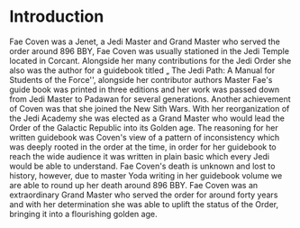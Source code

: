 # Introduction

Fae Coven was a Jenet, a Jedi Master and Grand Master who served the order around 896 BBY, Fae Coven was usually stationed in the Jedi Temple located in Corcant.
Alongside her many contributions for the Jedi Order she also was the author for a guidebook titled „ The Jedi Path: A Manual for Students of the Force'', alongside her contributor authors Master Fae's guide book was printed in three editions and her work was passed down from Jedi Master to Padawan for several generations.
Another achievement of Coven was that she joined the New Sith Wars.
With her reorganization of the Jedi Academy she was elected as a Grand Master who would lead the Order of the Galactic Republic into its Golden age.
The reasoning for her written guidebook was Coven's view of a pattern of inconsistency which was deeply rooted in the order at the time, in order for her guidebook to reach the wide audience it was written in plain basic which every Jedi would be able to understand.
Fae Coven's death is unknown and lost to history, however, due to master Yoda writing in her guidebook volume we are able to round up her death around 896 BBY.
Fae Coven was an extraordinary Grand Master who served the order for around forty years and with her determination she was able to uplift the status of the Order, bringing it into a flourishing golden age.
